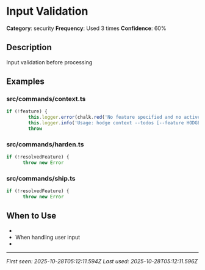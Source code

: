 # Input Validation

**Category**: security
**Frequency**: Used 3 times
**Confidence**: 60%

## Description
Input validation before processing

## Examples

### src/commands/context.ts
```typescript
if (!feature) {
        this.logger.error(chalk.red('No feature specified and no active session found'));
        this.logger.info('Usage: hodge context --todos [--feature HODGE-XXX]');
        throw 
```


### src/commands/harden.ts
```typescript
if (!resolvedFeature) {
      throw new Error
```


### src/commands/ship.ts
```typescript
if (!resolvedFeature) {
      throw new Error
```


## When to Use
- 
- When handling user input
- 

---
*First seen: 2025-10-28T05:12:11.594Z*
*Last used: 2025-10-28T05:12:11.596Z*
